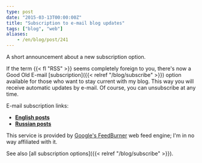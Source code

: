 ```yaml
---
type: post
date: "2015-03-13T00:00:00Z"
title: "Subscription to e-mail blog updates"
tags: ["blog", "web"]
aliases:
    - /en/blog/post/241
---
```


A short announcement about a new subscription option.

If the term {{< fl "RSS" >}} seems completely foreign to you, there's now a Good Old E-mail [subscription]({{< relref "/blog/subscribe" >}}) option available for those who want to stay current with my blog. This way you will receive automatic updates by e-mail. Of course, you can unsubscribe at any time.

<!--more-->

E-mail subscription links:

* **[English posts](https://feedburner.google.com/fb/a/mailverify?uri=yktoo_en&loc=en_US)**
* **[Russian posts](https://feedburner.google.com/fb/a/mailverify?uri=yktoo_ru&loc=en_US)**

This service is provided by [Google's FeedBurner](https://feedburner.google.com/) web feed engine; I'm in no way affiliated with it.

See also [all subscription options]({{< relref "/blog/subscribe" >}}).
